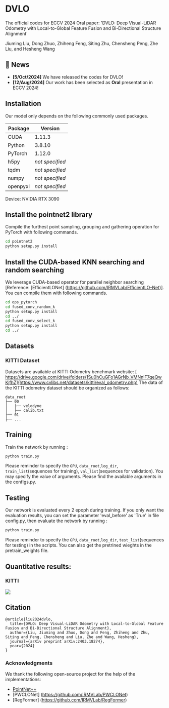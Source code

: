 # DVLO
The official codes for ECCV 2024 Oral paper: 'DVLO: Deep Visual-LiDAR Odometry with Local-to-Global Feature Fusion and Bi-Directional Structure Alignment'

Jiuming Liu, Dong Zhuo, Zhiheng Feng, Siting Zhu, Chensheng Peng, Zhe Liu, and Hesheng Wang

## 📣 News
- **[5/Oct/2024]** We have released the codes for DVLO!
- **[12/Aug/2024]** Our work has been selected as **Oral** presentation in ECCV 2024!

## Installation
Our model only depends on the following commonly used packages.

| Package      | Version                          |
| ------------ | -------------------------------- |
| CUDA         |  1.11.3                          |
| Python       |  3.8.10                          |
| PyTorch      |  1.12.0                          |
| h5py         | *not specified*                  |
| tqdm         | *not specified*                  |
| numpy        | *not specified*                  |
| openpyxl     | *not specified*                  |

Device: NVIDIA RTX 3090

## Install the pointnet2 library
Compile the furthest point sampling, grouping and gathering operation for PyTorch with following commands. 
```bash
cd pointnet2
python setup.py install
```

## Install the CUDA-based KNN searching and random searching
We leverage CUDA-based operator for parallel neighbor searching [Reference: [EfficientLONet] (https://github.com/IRMVLab/EfficientLO-Net)]. You can compile them with following commands. 
```bash
cd ops_pytorch
cd fused_conv_random_k
python setup.py install
cd ../
cd fused_conv_select_k
python setup.py install
cd ../
```

## Datasets
### KITTI Dataset
Datasets are available at KITTI Odometry benchmark website: [ https://drive.google.com/drive/folders/1Su0hCuGFo1AGrNb_VMNnlF7qeQwKjfhZ](https://www.cvlibs.net/datasets/kitti/eval_odometry.php)
The data of the KITTI odometry dataset should be organized as follows: 

```
data_root
├── 00
│   ├── velodyne
│   ├── calib.txt
├── 01
├── ...
```

## Training
Train the network by running :
```bash
python train.py 
```
Please reminder to specify the `GPU`, `data_root`,`log_dir`, `train_list`(sequences for training), `val_list`(sequences for validation).
You may specify the value of arguments. Please find the available arguments in the configs.py. 

## Testing
Our network is evaluated every 2 epoph during training. If you only want the evaluation results, you can set the parameter 'eval_before' as 'True' in file config.py, then evaluate the network by running :
```bash
python train.py
```
Please reminder to specify the `GPU`, `data_root`,`log_dir`, `test_list`(sequences for testing) in the scripts.
You can also get the pretrined wieghts in the pretrain_weights file.

## Quantitative results:
### KITTI 
<img src="KITTI.png">


## Citation
```
@article{liu2024dvlo,
  title={DVLO: Deep Visual-LiDAR Odometry with Local-to-Global Feature Fusion and Bi-Directional Structure Alignment},
  author={Liu, Jiuming and Zhuo, Dong and Feng, Zhiheng and Zhu, Siting and Peng, Chensheng and Liu, Zhe and Wang, Hesheng},
  journal={arXiv preprint arXiv:2403.18274},
  year={2024}
}
```
### Acknowledgments
We thank the following open-source project for the help of the implementations:
- [PointNet++](https://github.com/charlesq34/pointnet2) 
- [PWCLONet] (https://github.com/IRMVLab/PWCLONet)
- [RegFormer] (https://github.com/IRMVLab/RegFormer)
